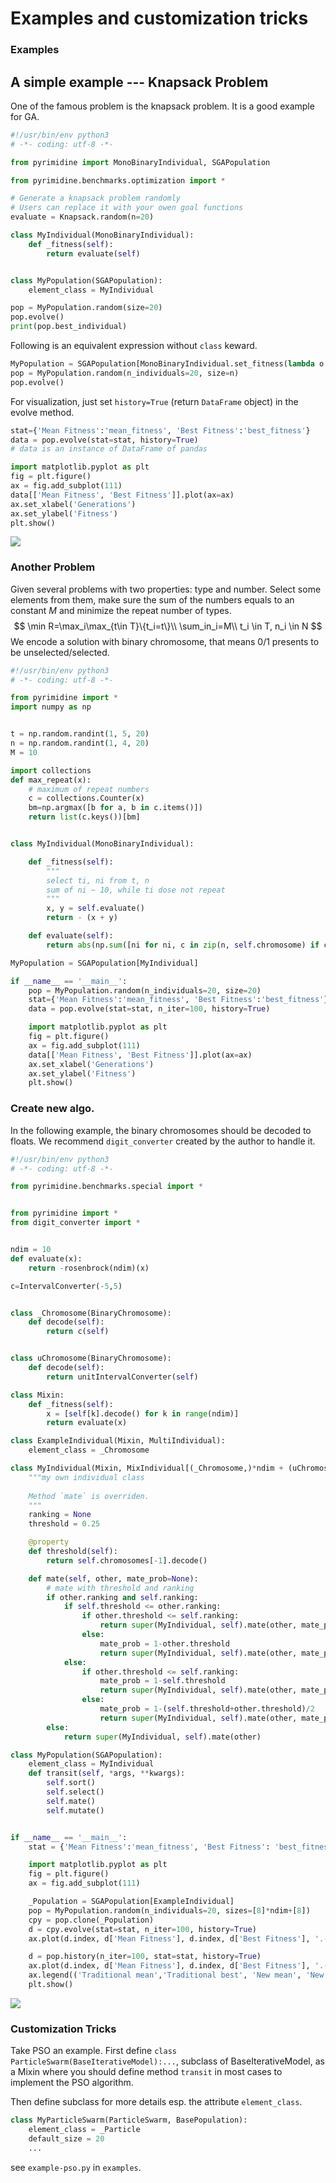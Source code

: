 # Examples and customization tricks

### Examples

## A simple example --- Knapsack Problem

One of the famous problem is the knapsack problem. It is a good example for GA.

```python
#!/usr/bin/env python3
# -*- coding: utf-8 -*-

from pyrimidine import MonoBinaryIndividual, SGAPopulation

from pyrimidine.benchmarks.optimization import *

# Generate a knapsack problem randomly
# Users can replace it with your owen goal functions
evaluate = Knapsack.random(n=20)

class MyIndividual(MonoBinaryIndividual):
    def _fitness(self):
        return evaluate(self)


class MyPopulation(SGAPopulation):
    element_class = MyIndividual

pop = MyPopulation.random(size=20)
pop.evolve()
print(pop.best_individual)
```

Following is an equivalent expression without `class` keward.
```python
MyPopulation = SGAPopulation[MonoBinaryIndividual.set_fitness(lambda o: _evaluate(o.chromosome))]
pop = MyPopulation.random(n_individuals=20, size=n)
pop.evolve()
```

For visualization, just set `history=True` (return `DataFrame` object) in the evolve method.

```python
stat={'Mean Fitness':'mean_fitness', 'Best Fitness':'best_fitness'}
data = pop.evolve(stat=stat, history=True)
# data is an instance of DataFrame of pandas

import matplotlib.pyplot as plt
fig = plt.figure()
ax = fig.add_subplot(111)
data[['Mean Fitness', 'Best Fitness']].plot(ax=ax)
ax.set_xlabel('Generations')
ax.set_ylabel('Fitness')
plt.show()
```

![](history.png)



### Another Problem

Given several problems with two properties: type and number. Select some elements from them, make sure the sum of the numbers equals to an constant $M$ and minimize the repeat number of types.
$$
\min  R=\max_i\max_{t\in T}\{t_i=t\}\\
\sum_in_i=M\\
t_i \in T, n_i \in N
$$
We encode a solution with binary chromosome, that means 0/1 presents to be unselected/selected.

```python
#!/usr/bin/env python3
# -*- coding: utf-8 -*-

from pyrimidine import *
import numpy as np


t = np.random.randint(1, 5, 20)
n = np.random.randint(1, 4, 20)
M = 10

import collections
def max_repeat(x):
    # maximum of repeat numbers
    c = collections.Counter(x)
    bm=np.argmax([b for a, b in c.items()])
    return list(c.keys())[bm]


class MyIndividual(MonoBinaryIndividual):

    def _fitness(self):
        """
        select ti, ni from t, n
        sum of ni ~ 10, while ti dose not repeat
        """
        x, y = self.evaluate()
        return - (x + y)

    def evaluate(self):
        return abs(np.sum([ni for ni, c in zip(n, self.chromosome) if c==1])-M), max_repeat(ti for ti, c in zip(t, self.chromosome) if c==1)

MyPopulation = SGAPopulation[MyIndividual]

if __name__ == '__main__':
    pop = MyPopulation.random(n_individuals=20, size=20)
    stat={'Mean Fitness':'mean_fitness', 'Best Fitness':'best_fitness'}
    data = pop.evolve(stat=stat, n_iter=100, history=True)

    import matplotlib.pyplot as plt
    fig = plt.figure()
    ax = fig.add_subplot(111)
    data[['Mean Fitness', 'Best Fitness']].plot(ax=ax)
    ax.set_xlabel('Generations')
    ax.set_ylabel('Fitness')
    plt.show()

```





### Create new algo.

In the following example, the binary chromosomes should be decoded to floats. We recommend `digit_converter` created by the author to handle it.

```python
#!/usr/bin/env python3
# -*- coding: utf-8 -*-

from pyrimidine.benchmarks.special import *


from pyrimidine import *
from digit_converter import *


ndim = 10
def evaluate(x):
    return -rosenbrock(ndim)(x)

c=IntervalConverter(-5,5)


class _Chromosome(BinaryChromosome):
    def decode(self):
        return c(self)


class uChromosome(BinaryChromosome):
    def decode(self):
        return unitIntervalConverter(self)

class Mixin:
    def _fitness(self):
        x = [self[k].decode() for k in range(ndim)]
        return evaluate(x)

class ExampleIndividual(Mixin, MultiIndividual):
    element_class = _Chromosome

class MyIndividual(Mixin, MixIndividual[(_Chromosome,)*ndim + (uChromosome,)]):
    """my own individual class
    
    Method `mate` is overriden.
    """
    ranking = None
    threshold = 0.25

    @property
    def threshold(self):
        return self.chromosomes[-1].decode()

    def mate(self, other, mate_prob=None):
        # mate with threshold and ranking
        if other.ranking and self.ranking:
            if self.threshold <= other.ranking:
                if other.threshold <= self.ranking:
                    return super(MyIndividual, self).mate(other, mate_prob=0.95)
                else:
                    mate_prob = 1-other.threshold
                    return super(MyIndividual, self).mate(other, mate_prob)
            else:
                if other.threshold <= self.ranking:
                    mate_prob = 1-self.threshold
                    return super(MyIndividual, self).mate(other, mate_prob=0.95)
                else:
                    mate_prob = 1-(self.threshold+other.threshold)/2
                    return super(MyIndividual, self).mate(other, mate_prob)
        else:
            return super(MyIndividual, self).mate(other)

class MyPopulation(SGAPopulation):
    element_class = MyIndividual
    def transit(self, *args, **kwargs):
        self.sort()
        self.select()
        self.mate()
        self.mutate()


if __name__ == '__main__':
    stat = {'Mean Fitness':'mean_fitness', 'Best Fitness': 'best_fitness'}

    import matplotlib.pyplot as plt
    fig = plt.figure()
    ax = fig.add_subplot(111)

    _Population = SGAPopulation[ExampleIndividual]
    pop = MyPopulation.random(n_individuals=20, sizes=[8]*ndim+[8])
    cpy = pop.clone(_Population)
    d = cpy.evolve(stat=stat, n_iter=100, history=True)
    ax.plot(d.index, d['Mean Fitness'], d.index, d['Best Fitness'], '.-')

    d = pop.history(n_iter=100, stat=stat, history=True)
    ax.plot(d.index, d['Mean Fitness'], d.index, d['Best Fitness'], '.-')
    ax.legend(('Traditional mean','Traditional best', 'New mean', 'New best'))
    plt.show()

```



![](comparison.png)



### Customization Tricks

Take PSO an example. First define `class ParticleSwarm(BaseIterativeModel):...`, subclass of BaseIterativeModel, as a Mixin where you should define method `transit` in most cases to implement the PSO algorithm.

Then define subclass for more details esp. the attribute `element_class`.

```python
class MyParticleSwarm(ParticleSwarm, BasePopulation):
    element_class = _Particle
    default_size = 20
    ...
```

see `example-pso.py` in `examples`.